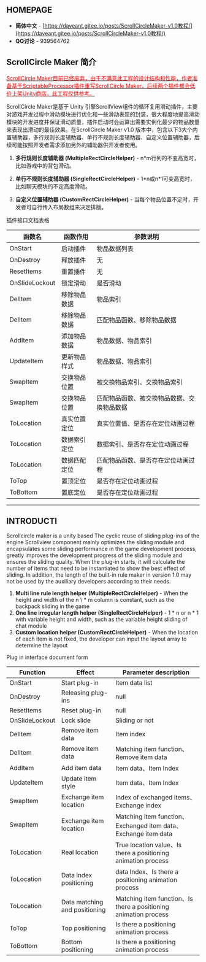 ﻿## HOMEPAGE

- **简体中文** - [https://daveant.gitee.io/posts/ScrollCircleMaker-v1.0教程/](https://daveant.gitee.io/posts/ScrollCircleMaker-v1.0教程/) 
- **QQ讨论** - 939564762

## ScrollCircle Maker 简介

<u><font color=FF0000>ScrollCircle Maker目前已经废弃，由于不满意此工程的设计结构和性能，作者准备基于ScriptableProcessor插件重写ScrollCircle Maker，后续两个插件都会低价上架Unity商店，此工程仅供参考。</font></u>

ScrollCircle Maker是基于 Unity 引擎ScrollView组件的循环复用滑动插件，主要对游戏开发过程中滑动模块进行优化和一些滑动表现的封装，很大程度地提高滑动模块的开发进度并保证滑动质量，插件启动时会运算出需要实例化最少的物品数量来表现出滑动的最佳效果。在ScrollCircle Maker v1.0 版本中，包含以下3大个内置辅助器，多行规则长度辅助器、单行不规则长度辅助器、自定义位置辅助器，后续可能按照开发者需求添加另外的辅助器供开发者使用。

1. **多行规则长度辅助器 (MultipleRectCircleHelper)** - n\*m行列的不变高宽时，比如游戏中的背包滑动。

2. **单行不规则长度辅助器 (SingleRectCircleHelper)** - 1\*n或n\*1可变高宽时，比如聊天模块的不定高度滑动。

3. **自定义位置辅助器 (CustomRectCircleHelper)** - 当每个物品位置不定时，开发者可自行传入布局数组来决定排版。

插件接口文档表格

函数名|函数作用|参数说明
-|-|-
OnStart|启动插件|物品数据列表
OnDestroy|释放插件|无
ResetItems|重置插件|无
OnSlideLockout|锁定滑动|是否滑动
DelItem|移除物品数据|物品索引
DelItem|移除物品数据|匹配物品函数、移除物品数据
AddItem|添加物品数据|物品数据、物品索引
UpdateItem|更新物品样式|物品数据、物品索引
SwapItem|交换物品位置	|被交换物品索引、交换物品索引
SwapItem|交换物品位置	|匹配物品函数、被交换物品数据、交换物品数据
ToLocation|真实位置定位|真实位置值、是否存在定位动画过程
ToLocation|数据索引定位|数据索引、是否存在定位动画过程
ToLocation|数据匹配定位|匹配物品函数、是否存在定位动画过程
ToTop|置顶定位|是否存在定位动画过程
ToBottom|置底定位|是否存在定位动画过程

---

## INTRODUCTI

Scrollcircle maker is a unity based The cyclic reuse of sliding plug-ins of the engine Scrollview component mainly optimizes the sliding module and encapsulates some sliding performance in the game development process, greatly improves the development progress of the sliding module and ensures the sliding quality. When the plug-in starts, it will calculate the number of items that need to be instantiated to show the best effect of sliding. In addition, the length of the built-in rule maker in version 1.0 may not be used by the auxiliary developers according to their needs.

1. **Multi line rule length helper (MultipleRectCircleHelper)** - When the height and width of the n \ * m column is constant, such as the backpack sliding in the game
2. **One line irregular length helper (SingleRectCircleHelper)** - 1 \* n or n \* 1 with variable height and width, such as the variable height sliding of chat module
3. **Custom location helper (CustomRectCircleHelper)** - When the location of each item is not fixed, the developer can input the layout array to determine the layout

Plug in interface document form

Function|Effect|Parameter description
-|-|-
OnStart|Start plug-in|Item data list
OnDestroy|Releasing plug-ins|null
ResetItems|Reset plug-in|null
OnSlideLockout|Lock slide|Sliding or not
DelItem|Remove item data|Item index
DelItem|Remove item data|Matching item function、Remove item data
AddItem|Add item data|Item data、Item Index
UpdateItem|Update item style|Item data、Item Index
SwapItem|Exchange item location	|Index of exchanged items、Exchange index
SwapItem|Exchange item location	|Matching item function、Exchanged item data、Exchange item data
ToLocation|Real location|True location value、Is there a positioning animation process
ToLocation|Data index positioning|data Index、Is there a positioning animation process
ToLocation|Data matching and positioning|Matching item function、Is there a positioning animation process
ToTop|Top positioning|Is there a positioning animation process
ToBottom|Bottom positioning|Is there a positioning animation process
